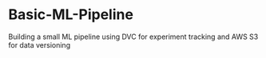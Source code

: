 # Basic-ML-Pipeline
Building a small ML pipeline using DVC for experiment tracking and AWS S3 for data versioning
